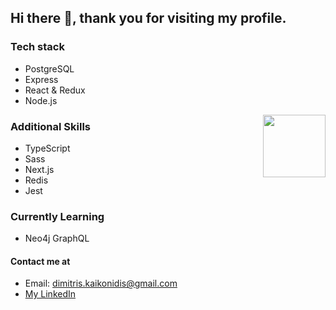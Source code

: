 
## Hi there 👋, thank you for visiting my profile.

### Tech stack 
 - PostgreSQL
 - Express
 - React & Redux
 - Node.js
 <img align="right" src="https://user-images.githubusercontent.com/51678690/119563163-88f6dd00-bda7-11eb-88ef-f699db9faa85.gif" width="100px" /> 
 
### Additional Skills 
- TypeScript
- Sass
- Next.js
- Redis
- Jest

### Currently Learning
- Neo4j GraphQL


#### Contact me at 

- Email: dimitris.kaikonidis@gmail.com
- <a href="https://www.linkedin.com/in/dimitris-kaikonidis/">My LinkedIn</a>



<!--
**dimitris-kaikonidis/dimitris-kaikonidis** is a ✨ _special_ ✨ repository because its `README.md` (this file) appears on your GitHub profile.

Here are some ideas to get you started:

- 🔭 I’m currently working on ...
- 🌱 I’m currently learning ...
- 👯 I’m looking to collaborate on ...
- 🤔 I’m looking for help with ...
- 💬 Ask me about ...
- 📫 How to reach me: ...
- 😄 Pronouns: ...
- ⚡ Fun fact: ...
-->
